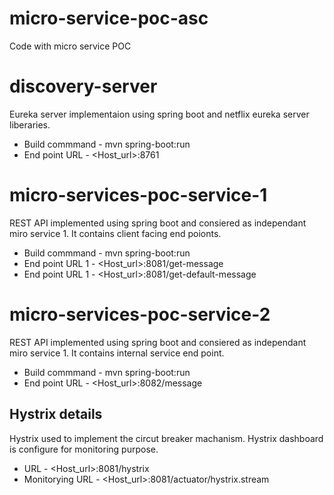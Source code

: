# micro-service-poc-asc
Code with micro service POC


# discovery-server
Eureka server implementaion using spring boot and netflix eureka server liberaries. 
* Build commmand    -  mvn spring-boot:run
* End point URL     - <Host_url>:8761

# micro-services-poc-service-1
REST API implemented using spring boot and consiered as independant miro service 1. It contains client facing end poionts. 
* Build commmand    -  mvn spring-boot:run
* End point URL 1   - <Host_url>:8081/get-message
* End point URL 1   - <Host_url>:8081/get-default-message
  
# micro-services-poc-service-2
REST API implemented using spring boot and consiered as independant miro service 1. It contains internal service end point.
* Build commmand    -  mvn spring-boot:run
* End point URL     - <Host_url>:8082/message


## Hystrix details
Hystrix used to implement the circut breaker machanism. Hystrix dashboard is configure for monitoring purpose.
* URL             - <Host_url>:8081/hystrix
* Monitorying URL - <Host_url>:8081/actuator/hystrix.stream
